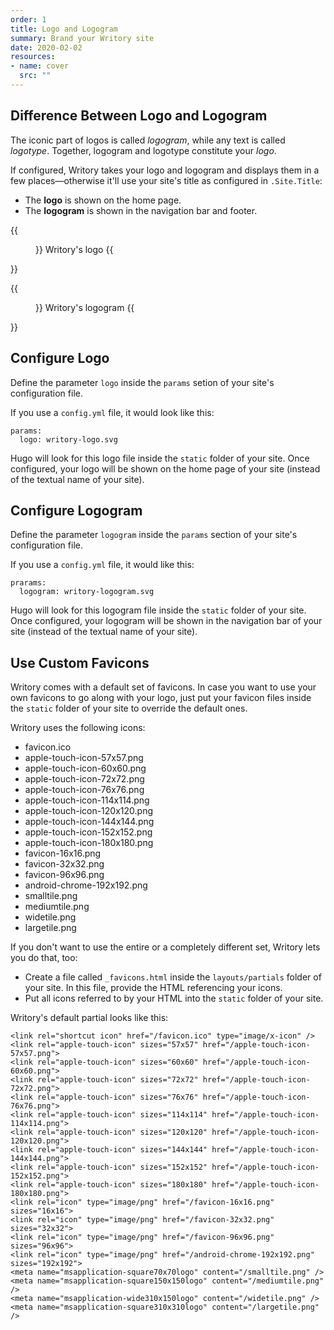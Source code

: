 ```yaml
---
order: 1
title: Logo and Logogram
summary: Brand your Writory site
date: 2020-02-02
resources:
- name: cover
  src: ""
---
```


## Difference Between Logo and Logogram

The iconic part of logos is called *logogram*, while any text is called *logotype*. Together, logogram and logotype constitute your *logo*.

If configured, Writory takes your logo and logogram and displays them in a few places—otherwise it'll use your site's title as configured in ``.Site.Title``:

* The **logo** is shown on the home page.
* The **logogram** is shown in the navigation bar and footer.

{{<figure src="/writory-logo-h.png">}}
Writory's logo
{{</figure>}}

{{<figure src="/writory-logogram.png" class="w-25">}}
Writory's logogram
{{</figure>}}

## Configure Logo

Define the parameter ``logo`` inside the ``params`` setion of your site's configuration file.

If you use a ``config.yml`` file, it would look like this:

```
params:
  logo: writory-logo.svg
```

Hugo will look for this logo file inside the ``static`` folder of your site. Once configured, your logo will be shown on the home page of your site (instead of the textual name of your site).

## Configure Logogram

Define the parameter ``logogram`` inside the ``params`` section of your site's configuration file.

If you use a ``config.yml`` file, it would like this:

```
prarams:
  logogram: writory-logogram.svg
```

Hugo will look for this logogram file inside the ``static`` folder of your site. Once configured, your logogram will be shown in the navigation bar of your site (instead of the textual name of your site).

## Use Custom Favicons

Writory comes with a default set of favicons. In case you want to use your own favicons to go along with your logo, just put your favicon files inside the ``static`` folder of your site to override the default ones.

Writory uses the following icons:

* favicon.ico
* apple-touch-icon-57x57.png
* apple-touch-icon-60x60.png
* apple-touch-icon-72x72.png
* apple-touch-icon-76x76.png
* apple-touch-icon-114x114.png
* apple-touch-icon-120x120.png
* apple-touch-icon-144x144.png
* apple-touch-icon-152x152.png
* apple-touch-icon-180x180.png
* favicon-16x16.png
* favicon-32x32.png
* favicon-96x96.png
* android-chrome-192x192.png
* smalltile.png
* mediumtile.png
* widetile.png
* largetile.png

If you don't want to use the entire or a completely different set, Writory lets you do that, too:

* Create a file called ``_favicons.html`` inside the ``layouts/partials`` folder of your site. In this file, provide the HTML referencing your icons.
* Put all icons referred to by your HTML into the ``static`` folder of your site.

Writory's default partial looks like this:

```
<link rel="shortcut icon" href="/favicon.ico" type="image/x-icon" />
<link rel="apple-touch-icon" sizes="57x57" href="/apple-touch-icon-57x57.png">
<link rel="apple-touch-icon" sizes="60x60" href="/apple-touch-icon-60x60.png">
<link rel="apple-touch-icon" sizes="72x72" href="/apple-touch-icon-72x72.png">
<link rel="apple-touch-icon" sizes="76x76" href="/apple-touch-icon-76x76.png">
<link rel="apple-touch-icon" sizes="114x114" href="/apple-touch-icon-114x114.png">
<link rel="apple-touch-icon" sizes="120x120" href="/apple-touch-icon-120x120.png">
<link rel="apple-touch-icon" sizes="144x144" href="/apple-touch-icon-144x144.png">
<link rel="apple-touch-icon" sizes="152x152" href="/apple-touch-icon-152x152.png">
<link rel="apple-touch-icon" sizes="180x180" href="/apple-touch-icon-180x180.png">
<link rel="icon" type="image/png" href="/favicon-16x16.png" sizes="16x16">
<link rel="icon" type="image/png" href="/favicon-32x32.png" sizes="32x32">
<link rel="icon" type="image/png" href="/favicon-96x96.png" sizes="96x96">
<link rel="icon" type="image/png" href="/android-chrome-192x192.png" sizes="192x192">
<meta name="msapplication-square70x70logo" content="/smalltile.png" />
<meta name="msapplication-square150x150logo" content="/mediumtile.png" />
<meta name="msapplication-wide310x150logo" content="/widetile.png" />
<meta name="msapplication-square310x310logo" content="/largetile.png" />
```

